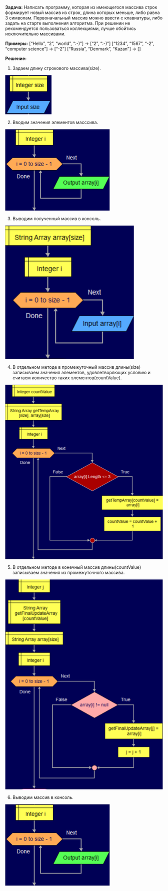 **Задача:** Написать программу, которая из имеющегося массива строк формирует новый массив из строк, длина которых меньше, либо равна 3 символам. 
Первоначальный массив можно ввести с клавиатуры, либо задать на старте выполнения алгоритма. 
При решении не рекомендуется пользоваться коллекциями, лучше обойтись исключительно массивами.

**Примеры:**
[“Hello”, “2”, “world”, “:-)”] → [“2”, “:-)”]
[“1234”, “1567”, “-2”, “computer science”] → [“-2”]
[“Russia”, “Denmark”, “Kazan”] → []

**Решение:**
1. Задаем длину строкового массива(size).

![Point_1](Pictures/point_1.png)

2. Вводим значения элементов масссива.

![Point_2_6](Pictures/point_2_6.png)

3. Выводим полученный массив в консоль.

![Point_3](Pictures/point_3.png)

4. В отдельном методе в промежуточный массив длины(size) записываем значения элементов, удовлетворяющих условию и считаем количество таких элементов(countValue).

![Point_4](Pictures/point_4.png)

5. В отдельном методе в конечный массив длины(countValue) записываем значения из промежуточного массива.

![Point_5](Pictures/point_5.png)

6. Выводим массив в консоль.

![Point_2_6](Pictures/point_2_6.png)

